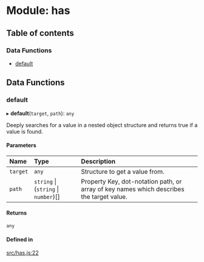 # Module: has

## Table of contents

### Data Functions

- [default](has.md#default)

## Data Functions

### default

▸ **default**(`target`, `path`): `any`

Deeply searches for a value in a nested object structure and returns true
if a value is found.

#### Parameters

| Name | Type | Description |
| :------ | :------ | :------ |
| `target` | `any` | Structure to get a value from. |
| `path` | `string` \| (`string` \| `number`)[] | Property Key, dot-notation path, or array of key names which describes the target value. |

#### Returns

`any`

#### Defined in

[src/has.js:22](https://github.com/Twipped/js-utils/blob/f2eceb5/src/has.js#L22)
